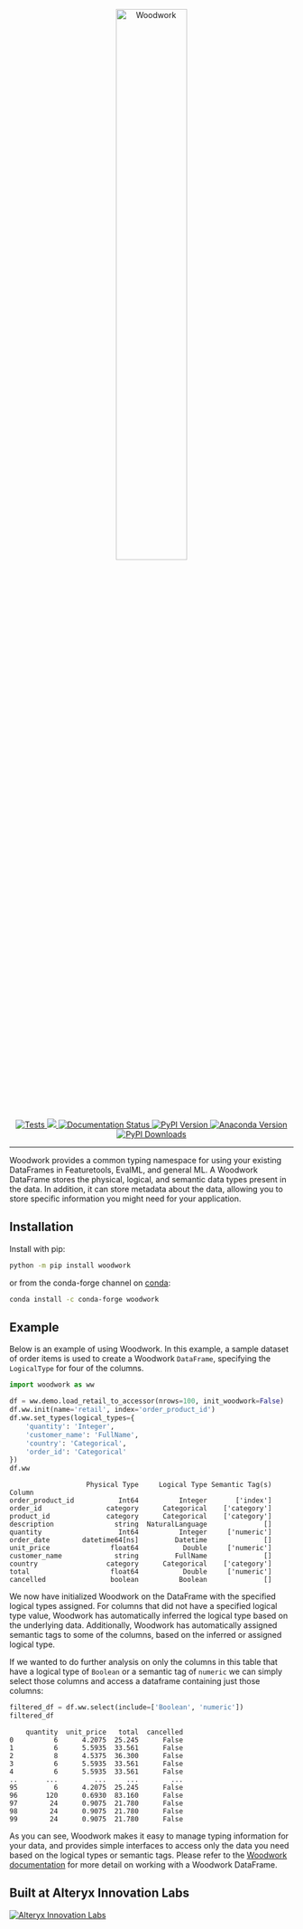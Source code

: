 <p align="center"><img width=50% src="https://woodwork-web-images.s3.amazonaws.com/woodwork.svg" alt="Woodwork" /></p>
<p align="center">
    <a href="https://github.com/alteryx/woodwork/actions?query=branch%3Amain+workflow%3ATests" target="_blank">
        <img src="https://github.com/alteryx/woodwork/workflows/Tests/badge.svg?branch=main" alt="Tests" />
    </a>
    <a href="https://codecov.io/gh/alteryx/woodwork">
        <img src="https://codecov.io/gh/alteryx/woodwork/branch/main/graph/badge.svg?token=KJCKMREBDP"/>
    </a>
    <a href="https://woodwork.alteryx.com/en/latest/?badge=stable" target="_blank">
        <img src="https://readthedocs.com/projects/feature-labs-inc-datatables/badge/?version=stable" alt="Documentation Status" />
    </a>
    <a href="https://badge.fury.io/py/woodwork" target="_blank">
        <img src="https://badge.fury.io/py/woodwork.svg?maxAge=2592000" alt="PyPI Version" />
    </a>
    <a href="https://anaconda.org/conda-forge/woodwork" target="_blank">
        <img src="https://anaconda.org/conda-forge/woodwork/badges/version.svg" alt="Anaconda Version" />
    </a>
    <a href="https://pepy.tech/project/woodwork" target="_blank">
        <img src="https://pepy.tech/badge/woodwork/month" alt="PyPI Downloads" />
    </a>
</p>
<hr>

Woodwork provides a common typing namespace for using your existing DataFrames in Featuretools, EvalML, and general ML. A Woodwork
DataFrame stores the physical, logical, and semantic data types present in the data. In addition, it can store metadata about the data, allowing you to store specific information you might need for your application.

## Installation

Install with pip:

```bash
python -m pip install woodwork
```

or from the conda-forge channel on [conda](https://anaconda.org/conda-forge/woodwork):

```bash
conda install -c conda-forge woodwork
```

## Example

Below is an example of using Woodwork. In this example, a sample dataset of order items is used to create a Woodwork `DataFrame`, specifying the `LogicalType` for four of the columns.

```python
import woodwork as ww

df = ww.demo.load_retail_to_accessor(nrows=100, init_woodwork=False)
df.ww.init(name='retail', index='order_product_id')
df.ww.set_types(logical_types={
    'quantity': 'Integer',
    'customer_name': 'FullName',
    'country': 'Categorical',
    'order_id': 'Categorical'
})
df.ww
```

```
                   Physical Type     Logical Type Semantic Tag(s)
Column                                                           
order_product_id           Int64          Integer       ['index']
order_id                category      Categorical    ['category']
product_id              category      Categorical    ['category']
description               string  NaturalLanguage              []
quantity                   Int64          Integer     ['numeric']
order_date        datetime64[ns]         Datetime              []
unit_price               float64           Double     ['numeric']
customer_name             string         FullName              []
country                 category      Categorical    ['category']
total                    float64           Double     ['numeric']
cancelled                boolean          Boolean              []
```

We now have initialized Woodwork on the DataFrame with the specified logical types assigned. For columns that did not have a specified logical type value, Woodwork has automatically inferred the logical type based on the underlying data. Additionally, Woodwork has automatically assigned semantic tags to some of the columns, based on the inferred or assigned logical type.

If we wanted to do further analysis on only the columns in this table that have a logical type of `Boolean` or a semantic tag of `numeric` we can simply select those columns and access a dataframe containing just those columns:

```python
filtered_df = df.ww.select(include=['Boolean', 'numeric'])
filtered_df
```

```
    quantity  unit_price   total  cancelled
0          6      4.2075  25.245      False
1          6      5.5935  33.561      False
2          8      4.5375  36.300      False
3          6      5.5935  33.561      False
4          6      5.5935  33.561      False
..       ...         ...     ...        ...
95         6      4.2075  25.245      False
96       120      0.6930  83.160      False
97        24      0.9075  21.780      False
98        24      0.9075  21.780      False
99        24      0.9075  21.780      False
```

As you can see, Woodwork makes it easy to manage typing information for your data, and provides simple interfaces to access only the data you need based on the logical types or semantic tags. Please refer to the [Woodwork documentation](https://woodwork.alteryx.com/) for more detail on working with a Woodwork DataFrame.

## Built at Alteryx Innovation Labs

<a href="https://www.alteryx.com/innovation-labs">
    <img src="https://evalml-web-images.s3.amazonaws.com/alteryx_innovation_labs.png" alt="Alteryx Innovation Labs" />
</a>
